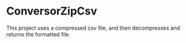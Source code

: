 # ConversorZipCsv
 This project uses a compressed csv file, and then decompresses and returns the formatted file.
